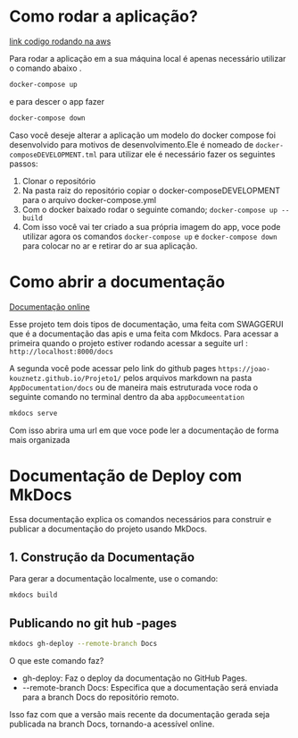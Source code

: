 # Como rodar a aplicação?

[link codigo rodando na aws](http://a56a2d01abb4e409fb50de31aa7a7f2a-868540365.sa-east-1.elb.amazonaws.com/docs#/)

Para rodar a aplicação em a sua máquina local é apenas necessário utilizar o comando abaixo .

``` zsh
docker-compose up
```

e para descer o app fazer

``` zsh
docker-compose down
```

Caso você deseje alterar a aplicação um modelo do docker compose foi desenvolvido para motivos de desenvolvimento.Ele é nomeado de `docker-composeDEVELOPMENT.tml` para utilizar ele é necessário fazer os seguintes passos:

1. Clonar o repositório
2. Na pasta raiz do repositório copiar o docker-composeDEVELOPMENT para o arquivo docker-compose.yml
3. Com o docker baixado rodar o seguinte comando; `docker-compose up --build`
4. Com isso você vai ter criado a sua própria imagem do app, voce pode utilizar agora os comandos `docker-compose up` e `docker-compose down` para colocar no ar e retirar do ar sua aplicação.

# Como abrir a documentação

[Documentação online](https://joao-kouznetz.github.io/Projeto1/)

Esse projeto tem dois tipos de documentação, uma feita com SWAGGERUI que é a documentação das apis e uma feita com Mkdocs. Para acessar a primeira  quando o projeto estiver rodando acessar a seguite url : `http://localhost:8000/docs`

A segunda você pode acessar pelo link do github pages `https://joao-kouznetz.github.io/Projeto1/`
pelos arquivos markdown na pasta `AppDocumentation/docs` ou de maneira mais estruturada voce roda o seguinte comando no terminal dentro da aba `appDocumeentation`

```bash
mkdocs serve
```

Com isso abrira uma url em que voce pode ler a documentação de forma mais organizada

# Documentação de Deploy com MkDocs

Essa documentação explica os comandos necessários para construir e publicar a documentação do projeto usando MkDocs.

## 1. Construção da Documentação

Para gerar a documentação localmente, use o comando:

```bash
mkdocs build
```

## Publicando no git hub -pages

```zsh
mkdocs gh-deploy --remote-branch Docs
```

O que este comando faz?

- gh-deploy: Faz o deploy da documentação no GitHub Pages.
- --remote-branch Docs: Especifica que a documentação será enviada para a branch Docs do repositório remoto.

Isso faz com que a versão mais recente da documentação gerada seja publicada na branch Docs, tornando-a acessível online.
